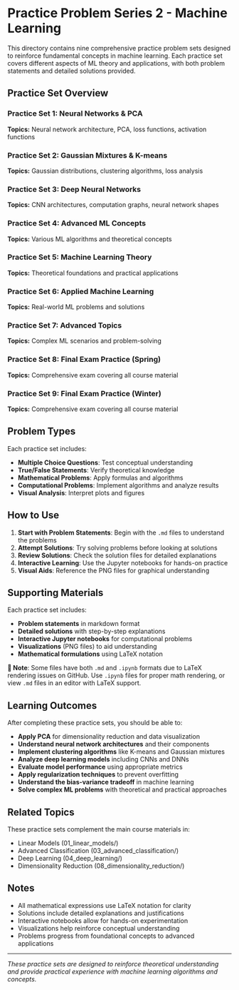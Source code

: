 # Practice Problem Series 2 - Machine Learning

This directory contains nine comprehensive practice problem sets designed to reinforce fundamental concepts in machine learning. Each practice set covers different aspects of ML theory and applications, with both problem statements and detailed solutions provided.

## Practice Set Overview

### Practice Set 1: Neural Networks & PCA
**Topics:** Neural network architecture, PCA, loss functions, activation functions

### Practice Set 2: Gaussian Mixtures & K-means
**Topics:** Gaussian distributions, clustering algorithms, loss analysis

### Practice Set 3: Deep Neural Networks
**Topics:** CNN architectures, computation graphs, neural network shapes

### Practice Set 4: Advanced ML Concepts
**Topics:** Various ML algorithms and theoretical concepts

### Practice Set 5: Machine Learning Theory
**Topics:** Theoretical foundations and practical applications

### Practice Set 6: Applied Machine Learning
**Topics:** Real-world ML problems and solutions

### Practice Set 7: Advanced Topics
**Topics:** Complex ML scenarios and problem-solving

### Practice Set 8: Final Exam Practice (Spring)
**Topics:** Comprehensive exam covering all course material

### Practice Set 9: Final Exam Practice (Winter)
**Topics:** Comprehensive exam covering all course material

## Problem Types

Each practice set includes:
- **Multiple Choice Questions**: Test conceptual understanding
- **True/False Statements**: Verify theoretical knowledge
- **Mathematical Problems**: Apply formulas and algorithms
- **Computational Problems**: Implement algorithms and analyze results
- **Visual Analysis**: Interpret plots and figures

## How to Use

1. **Start with Problem Statements**: Begin with the `.md` files to understand the problems
2. **Attempt Solutions**: Try solving problems before looking at solutions
3. **Review Solutions**: Check the solution files for detailed explanations
4. **Interactive Learning**: Use the Jupyter notebooks for hands-on practice
5. **Visual Aids**: Reference the PNG files for graphical understanding

## Supporting Materials

Each practice set includes:
- **Problem statements** in markdown format
- **Detailed solutions** with step-by-step explanations
- **Interactive Jupyter notebooks** for computational problems
- **Visualizations** (PNG files) to aid understanding
- **Mathematical formulations** using LaTeX notation

**📝 Note**: Some files have both `.md` and `.ipynb` formats due to LaTeX rendering issues on GitHub. Use `.ipynb` files for proper math rendering, or view `.md` files in an editor with LaTeX support.

## Learning Outcomes

After completing these practice sets, you should be able to:

- **Apply PCA** for dimensionality reduction and data visualization
- **Understand neural network architectures** and their components
- **Implement clustering algorithms** like K-means and Gaussian mixtures
- **Analyze deep learning models** including CNNs and DNNs
- **Evaluate model performance** using appropriate metrics
- **Apply regularization techniques** to prevent overfitting
- **Understand the bias-variance tradeoff** in machine learning
- **Solve complex ML problems** with theoretical and practical approaches

## Related Topics

These practice sets complement the main course materials in:
- Linear Models (01_linear_models/)
- Advanced Classification (03_advanced_classification/)
- Deep Learning (04_deep_learning/)
- Dimensionality Reduction (08_dimensionality_reduction/)

## Notes

- All mathematical expressions use LaTeX notation for clarity
- Solutions include detailed explanations and justifications
- Interactive notebooks allow for hands-on experimentation
- Visualizations help reinforce conceptual understanding
- Problems progress from foundational concepts to advanced applications

---

*These practice sets are designed to reinforce theoretical understanding and provide practical experience with machine learning algorithms and concepts.* 